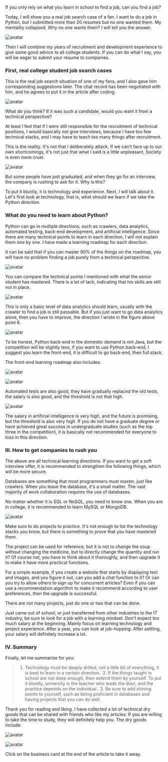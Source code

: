 If you only rely on what you learn in school to find a job, can you find a job? 

Today, I will show you a real job search case of a fan. I want to do a job in Python, but I submitted more than 20 resumes but no one wanted them. My mentality collapsed. Why no one wants them? I will tell you the answer. 

![avatar]( 80f332c03be544899cf99657bd32a2ac.jpeg) 

Then I will combine my years of recruitment and development experience to give some good advice to all college students. If you can do what I say, you will be eager to submit your resume to companies. 

###  First, real college student job search cases 

This is the real job search situation of one of my fans, and I also gave him corresponding suggestions later. The chat record has been negotiated with him, and he agrees to put it in the article after coding. 

![avatar]( c0f82cc4aa0748569d4de52c7e94f4e0.jpeg) 

  What do you think? If it was such a candidate, would you want it from a technical perspective? 

At least I feel that if I were still responsible for the recruitment of technical positions, I would basically not give interviews, because I have too few technical stacks, and I may have to teach too many things after recruitment. 

This is the reality. It's not that I deliberately attack. If we can't face up to our own shortcomings, it's not just that what I said is a little unpleasant. Society is even more cruel. 

![avatar]( 66a6ba1763a74b6d9aa125d6878d8f1a.jpeg) 

But some people have just graduated, and when they go for an interview, the company is rushing to ask for it. Why is this? 

To put it bluntly, it is technology and experience. Next, I will talk about it. Let's first look at technology, that is, what should we learn if we take the Python direction. 

###  What do you need to learn about Python? 

Python can go in multiple directions, such as crawlers, data analytics, automated testing, back-end development, and artificial intelligence. Since there are many technical points to learn in each direction, I will not explain them one by one. I have made a learning roadmap for each direction. 

It can be said that if you can master 90% of the things on the roadmap, you will have no problem finding a job purely from a technical perspective. 

![avatar]( b6735535d8e5477fb169bf260d355807.png) 

  You can compare the technical points I mentioned with what the senior student has mastered. There is a lot of lack, indicating that his skills are still not in place. 

![avatar]( 4b4af1f623314d16951150b6a5b27768.png) 

This is only a basic level of data analytics should learn, usually with the crawler to find a job is still passable. But if you just want to go data analytics alone, then you have to improve, the direction I wrote in the figure above point 6. 

![avatar]( 2ba3fee59e1a4628bd288b598b9ee08c.png) 

To be honest, Python back-end in the domestic demand is not Java, but the competition will be slightly less, if you want to use Python back-end, I suggest you learn the front-end, it is difficult to go back-end, then full stack. 

The front-end learning roadmap also includes: 

![avatar]( 5f3a3e9f585f4f9eadd6d32c49882394.png) 

![avatar]( 811e8029f12f43f88f775c699bf5dabb.png) 

  Automated tests are also good, they have gradually replaced the old tests, the salary is also good, and the threshold is not that high. 

![avatar]( 1688078d0f0242999a9878f54936873b.png) 

The salary in artificial intelligence is very high, and the future is promising, but the threshold is also very high. If you do not have a graduate degree or have achieved great success in undergraduate studies (such as the top three in the competition), it is basically not recommended for everyone to toss in this direction. 

###  III. How to get companies to rush you 

The above are all technical learning directions. If you want to get a soft interview offer, it is recommended to strengthen the following things, which will be more secure. 

Databases are something that most programmers must master, just like crawlers. When you leave the database, it's a small matter. The vast majority of work collaboration requires the use of databases. 

No matter whether it is SQL or NoSQL, you need to know one. When you are in college, it is recommended to learn MySQL or MongoDB. 

![avatar]( a91602cf721149b689fd86e06abca2e3.jpeg) 

Make sure to do projects to practice. It's not enough to list the technology stacks you know, but there is something to prove that you have mastered them. 

The project can be used for reference, but it is not to change the soup without changing the medicine, but to directly change the quantity and run it? Of course not, you have to think about it thoroughly, and then upgrade it to make it have more practical functions. 

For a simple example, if you create a website that starts by displaying text and images, and you figure it out, can you add a chat function to it? Or can you try to allow others to sign up for concurrent articles? Even if you can use a recommendation algorithm to make it recommend according to user preferences, then the upgrade is successful. 

There are not many projects, just do one or two that can be done. 

Just came out of school, or just transferred from other industries to the IT industry, be sure to look for a job with a learning mindset. Don't expect too much salary at the beginning. Mainly focus on learning technology and project experience. After a year, you can look at job-hopping. After settling, your salary will definitely increase a lot. 

###  IV. Summary 

Finally, let me summarize for you: 

>  1. Technology must be deeply drilled, not a little bit of everything, it is best to learn in a certain direction.. 2. If the things taught in school are not deep enough, then extend them by yourself. To put it bluntly, university is the teacher who leads the door, and the practice depends on the individual.. 3. Be sure to add shining points to yourself, such as being proficient in databases and having projects that you can do well. 

Thank you for reading and liking. I have collected a lot of technical dry goods that can be shared with friends who like my articles. If you are willing to take the time to study, they will definitely help you. The dry goods include: 

![avatar]( 17baf34c84e4483f9f9b3d9bb3341c44.png) 

![avatar]( 521e60d8459b40f2bd654b1a410926db.png) 

 Click on the business card at the end of the article to take it away.  

